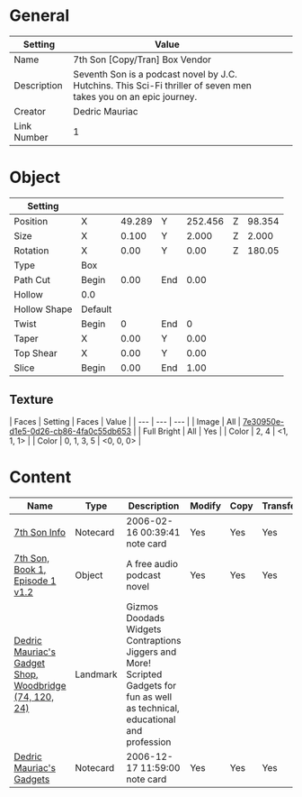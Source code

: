 # General

| Setting | Value | | | |
| --- | --- | --- | --- | --- |
| Name | 7th Son \[Copy/Tran\] Box Vendor |
| Description | Seventh Son is a podcast novel by J.C. Hutchins. This Sci-Fi thriller of seven men takes you on an epic journey. |
| Creator | Dedric Mauriac |
| Link Number | 1 |

# Object

| Setting |  |  |  | | | |
| --- | --- | --- | --- | --- | --- | --- |
| Position | X | 49.289 | Y | 252.456 | Z | 98.354 |
| Size | X | 0.100 | Y | 2.000 | Z | 2.000 |
| Rotation | X | 0.00 | Y | 0.00 | Z | 180.05 |
| Type | Box |
| Path Cut  | Begin | 0.00 | End | 0.00 |
| Hollow  | 0.0 |
| Hollow Shape  | Default |
| Twist  | Begin | 0 | End | 0 |
| Taper  | X | 0.00 | Y | 0.00 |
| Top Shear  | X | 0.00 | Y | 0.00 |
| Slice  | Begin | 0.00 | End | 1.00 |

## Texture

| Faces | Setting | Faces | Value |
| --- | --- | --- |
| Image | All | [7e30950e-d1e5-0d26-cb86-4fa0c55db653](../../Assets/7th%20Son%20Picture.png) |
| Full Bright | All | Yes |
| Color | 2, 4 | <1, 1, 1> |
| Color | 0, 1, 3, 5 | <0, 0, 0> |

# Content
| Name | Type | Description | Modify | Copy | Transfer |
| --- | --- | --- | --- | --- | --- |
| [7th Son Info](7th%20Son%20Info.md) | Notecard | 2006-02-16 00:39:41 note card | Yes |  Yes | Yes |
| [7th Son, Book 1, Episode 1 v1.2](../7th%20Son,%20Book%201,%20Episode%201/) | Object | A free audio podcast novel | Yes |  Yes | Yes |
| [Dedric Mauriac's Gadget Shop, Woodbridge (74, 120, 24)](https://maps.secondlife.com/secondlife/Woodbridge/74/120/24/) | Landmark | Gizmos Doodads Widgets Contraptions Jiggers and More! Scripted Gadgets for fun as well as technical, educational and profession |  |   |  |
| [Dedric Mauriac's Gadgets](Dedric%20Mauriac's%20Gadgets) | Notecard | 2006-12-17 11:59:00 note card | Yes |  Yes | Yes |
